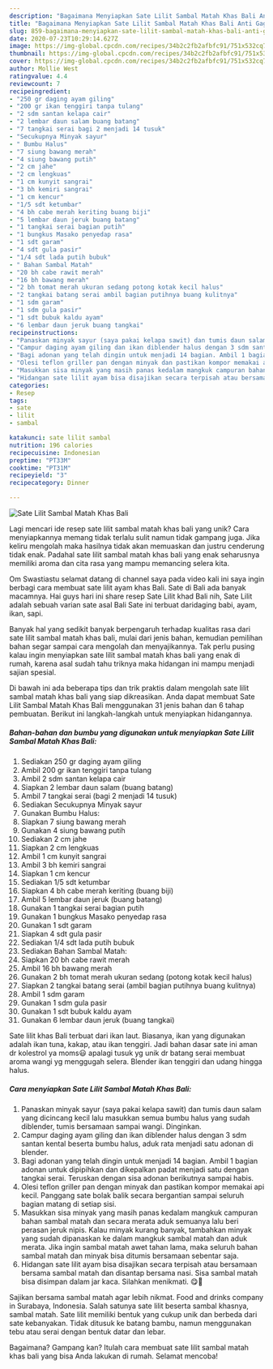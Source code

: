 ```yaml
---
description: "Bagaimana Menyiapkan Sate Lilit Sambal Matah Khas Bali Anti Gagal"
title: "Bagaimana Menyiapkan Sate Lilit Sambal Matah Khas Bali Anti Gagal"
slug: 859-bagaimana-menyiapkan-sate-lilit-sambal-matah-khas-bali-anti-gagal
date: 2020-07-23T10:29:14.627Z
image: https://img-global.cpcdn.com/recipes/34b2c2fb2afbfc91/751x532cq70/sate-lilit-sambal-matah-khas-bali-foto-resep-utama.jpg
thumbnail: https://img-global.cpcdn.com/recipes/34b2c2fb2afbfc91/751x532cq70/sate-lilit-sambal-matah-khas-bali-foto-resep-utama.jpg
cover: https://img-global.cpcdn.com/recipes/34b2c2fb2afbfc91/751x532cq70/sate-lilit-sambal-matah-khas-bali-foto-resep-utama.jpg
author: Mollie West
ratingvalue: 4.4
reviewcount: 7
recipeingredient:
- "250 gr daging ayam giling"
- "200 gr ikan tenggiri tanpa tulang"
- "2 sdm santan kelapa cair"
- "2 lembar daun salam buang batang"
- "7 tangkai serai bagi 2 menjadi 14 tusuk"
- "Secukupnya Minyak sayur"
- " Bumbu Halus"
- "7 siung bawang merah"
- "4 siung bawang putih"
- "2 cm jahe"
- "2 cm lengkuas"
- "1 cm kunyit sangrai"
- "3 bh kemiri sangrai"
- "1 cm kencur"
- "1/5 sdt ketumbar"
- "4 bh cabe merah keriting buang biji"
- "5 lembar daun jeruk buang batang"
- "1 tangkai serai bagian putih"
- "1 bungkus Masako penyedap rasa"
- "1 sdt garam"
- "4 sdt gula pasir"
- "1/4 sdt lada putih bubuk"
- " Bahan Sambal Matah"
- "20 bh cabe rawit merah"
- "16 bh bawang merah"
- "2 bh tomat merah ukuran sedang potong kotak kecil halus"
- "2 tangkai batang serai ambil bagian putihnya buang kulitnya"
- "1 sdm garam"
- "1 sdm gula pasir"
- "1 sdt bubuk kaldu ayam"
- "6 lembar daun jeruk buang tangkai"
recipeinstructions:
- "Panaskan minyak sayur (saya pakai kelapa sawit) dan tumis daun salam yang dicincang kecil lalu masukkan semua bumbu halus yang sudah diblender, tumis bersamaan sampai wangi. Dinginkan."
- "Campur daging ayam giling dan ikan diblender halus dengan 3 sdm santan kental beserta bumbu halus, aduk rata menjadi satu adonan di blender."
- "Bagi adonan yang telah dingin untuk menjadi 14 bagian. Ambil 1 bagian adonan untuk dipipihkan dan dikepalkan padat menjadi satu dengan tangkai serai. Teruskan dengan sisa adonan berikutnya sampai habis."
- "Olesi teflon griller pan dengan minyak dan pastikan kompor memakai api kecil. Panggang sate bolak balik secara bergantian sampai seluruh bagian matang di setiap sisi."
- "Masukkan sisa minyak yang masih panas kedalam mangkuk campuran bahan sambal matah dan secara merata aduk semuanya lalu beri perasan jeruk nipis. Kalau minyak kurang banyak, tambahkan minyak yang sudah dipanaskan ke dalam mangkuk sambal matah dan aduk merata. Jika ingin sambal matah awet tahan lama, maka seluruh bahan sambal matah dan minyak bisa ditumis bersamaan sebentar saja."
- "Hidangan sate lilit ayam bisa disajikan secara terpisah atau bersamaan bersama sambal matah dan disantap bersama nasi. Sisa sambal matah bisa disimpan dalam jar kaca. Silahkan menikmati. 😋🙏"
categories:
- Resep
tags:
- sate
- lilit
- sambal

katakunci: sate lilit sambal 
nutrition: 196 calories
recipecuisine: Indonesian
preptime: "PT33M"
cooktime: "PT31M"
recipeyield: "3"
recipecategory: Dinner

---
```



![Sate Lilit Sambal Matah Khas Bali](https://img-global.cpcdn.com/recipes/34b2c2fb2afbfc91/751x532cq70/sate-lilit-sambal-matah-khas-bali-foto-resep-utama.jpg)

Lagi mencari ide resep sate lilit sambal matah khas bali yang unik? Cara menyiapkannya memang tidak terlalu sulit namun tidak gampang juga. Jika keliru mengolah maka hasilnya tidak akan memuaskan dan justru cenderung tidak enak. Padahal sate lilit sambal matah khas bali yang enak seharusnya memiliki aroma dan cita rasa yang mampu memancing selera kita.

Om Swastiastu selamat datang di channel saya pada video kali ini saya ingin berbagi cara membuat sate lilit ayam khas Bali. Sate di Bali ada banyak macamnya. Hai guys hari ini share resep Sate Lilit khad Bali nih, Sate Lilit adalah sebuah varian sate asal Bali Sate ini terbuat daridaging babi, ayam, ikan, sapi.

Banyak hal yang sedikit banyak berpengaruh terhadap kualitas rasa dari sate lilit sambal matah khas bali, mulai dari jenis bahan, kemudian pemilihan bahan segar sampai cara mengolah dan menyajikannya. Tak perlu pusing kalau ingin menyiapkan sate lilit sambal matah khas bali yang enak di rumah, karena asal sudah tahu triknya maka hidangan ini mampu menjadi sajian spesial.


Di bawah ini ada beberapa tips dan trik praktis dalam mengolah sate lilit sambal matah khas bali yang siap dikreasikan. Anda dapat membuat Sate Lilit Sambal Matah Khas Bali menggunakan 31 jenis bahan dan 6 tahap pembuatan. Berikut ini langkah-langkah untuk menyiapkan hidangannya.

<!--inarticleads1-->

##### Bahan-bahan dan bumbu yang digunakan untuk menyiapkan Sate Lilit Sambal Matah Khas Bali:

1. Sediakan 250 gr daging ayam giling
1. Ambil 200 gr ikan tenggiri tanpa tulang
1. Ambil 2 sdm santan kelapa cair
1. Siapkan 2 lembar daun salam (buang batang)
1. Ambil 7 tangkai serai (bagi 2 menjadi 14 tusuk)
1. Sediakan Secukupnya Minyak sayur
1. Gunakan  Bumbu Halus:
1. Siapkan 7 siung bawang merah
1. Gunakan 4 siung bawang putih
1. Sediakan 2 cm jahe
1. Siapkan 2 cm lengkuas
1. Ambil 1 cm kunyit sangrai
1. Ambil 3 bh kemiri sangrai
1. Siapkan 1 cm kencur
1. Sediakan 1/5 sdt ketumbar
1. Siapkan 4 bh cabe merah keriting (buang biji)
1. Ambil 5 lembar daun jeruk (buang batang)
1. Gunakan 1 tangkai serai bagian putih
1. Gunakan 1 bungkus Masako penyedap rasa
1. Gunakan 1 sdt garam
1. Siapkan 4 sdt gula pasir
1. Sediakan 1/4 sdt lada putih bubuk
1. Sediakan  Bahan Sambal Matah:
1. Siapkan 20 bh cabe rawit merah
1. Ambil 16 bh bawang merah
1. Gunakan 2 bh tomat merah ukuran sedang (potong kotak kecil halus)
1. Siapkan 2 tangkai batang serai (ambil bagian putihnya buang kulitnya)
1. Ambil 1 sdm garam
1. Gunakan 1 sdm gula pasir
1. Gunakan 1 sdt bubuk kaldu ayam
1. Gunakan 6 lembar daun jeruk (buang tangkai)


Sate lilit khas Bali terbuat dari ikan laut. Biasanya, ikan yang digunakan adalah ikan tuna, kakap, atau ikan tenggiri. Jadi bahan dasar sate ini aman dr kolestrol ya moms😃 apalagi tusuk yg unik dr batang serai membuat aroma wangi yg menggugah selera. Blender ikan tenggiri dan udang hingga halus. 

<!--inarticleads2-->

##### Cara menyiapkan Sate Lilit Sambal Matah Khas Bali:

1. Panaskan minyak sayur (saya pakai kelapa sawit) dan tumis daun salam yang dicincang kecil lalu masukkan semua bumbu halus yang sudah diblender, tumis bersamaan sampai wangi. Dinginkan.
1. Campur daging ayam giling dan ikan diblender halus dengan 3 sdm santan kental beserta bumbu halus, aduk rata menjadi satu adonan di blender.
1. Bagi adonan yang telah dingin untuk menjadi 14 bagian. Ambil 1 bagian adonan untuk dipipihkan dan dikepalkan padat menjadi satu dengan tangkai serai. Teruskan dengan sisa adonan berikutnya sampai habis.
1. Olesi teflon griller pan dengan minyak dan pastikan kompor memakai api kecil. Panggang sate bolak balik secara bergantian sampai seluruh bagian matang di setiap sisi.
1. Masukkan sisa minyak yang masih panas kedalam mangkuk campuran bahan sambal matah dan secara merata aduk semuanya lalu beri perasan jeruk nipis. Kalau minyak kurang banyak, tambahkan minyak yang sudah dipanaskan ke dalam mangkuk sambal matah dan aduk merata. Jika ingin sambal matah awet tahan lama, maka seluruh bahan sambal matah dan minyak bisa ditumis bersamaan sebentar saja.
1. Hidangan sate lilit ayam bisa disajikan secara terpisah atau bersamaan bersama sambal matah dan disantap bersama nasi. Sisa sambal matah bisa disimpan dalam jar kaca. Silahkan menikmati. 😋🙏


Sajikan bersama sambal matah agar lebih nikmat. Food and drinks company in Surabaya, Indonesia. Salah satunya sate lilit beserta sambal khasnya, sambal matah. Sate lilit memiliki bentuk yang cukup unik dan berbeda dari sate kebanyakan. Tidak ditusuk ke batang bambu, namun menggunakan tebu atau serai dengan bentuk datar dan lebar. 

Bagaimana? Gampang kan? Itulah cara membuat sate lilit sambal matah khas bali yang bisa Anda lakukan di rumah. Selamat mencoba!
